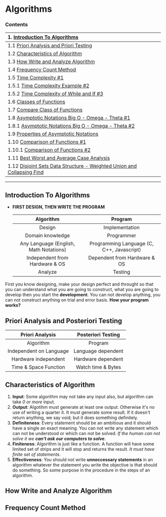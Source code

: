 # Algorithms

### Contents


| 1. **[Introduction To Algorithms](#Introduction_to_Algorithms)**                        |
| :-------------------------------------------------------------------------------------- |
| 1.1  [Priori Analysis and Priori Testing](#Priori)                                      |
| 1.2  [Characteristics of Algorithm](#CharacteristicsAlgorithm)                          |
| 1.3  [How Write and Analyze Algorithm](#WriteAnalyzeAlgorithm)                          |
| 1.4  [Frequency Count Method](#FrequencyCountMethod)                                    |
| 1.5  [Time Complexity #1](#TimeComplexity1)                                             |
| 1.5.1 [Time Complexity Example #2](#TimeComplexity2)                                    |
| 1.5.2 [Time Complexity of While and If #3](#TimeComplexity3)                            |
| 1.6  [Classes of Functions](#ClassOfFunctions)                                          |
| 1.7  [Compare Class of Functions](#CompareClassOfFunctions)                             |
| 1.8  [Asymptotic Notations Big O - Omega - Theta #1](#Asymptotic1)                      |
| 1.8.1 [Asymptotic Notations Big O - Omega - Theta #2](#Asymptotic2)                     |
| 1.9 [Properties of Asymptotic Notations](#PropOfAsymptotic)                             |
| 1.10  [Comparison of Functions #1](#Comparison1)                                        |
| 1.10.1  [Comparison of Functions #2](#Comparison2)                                      |
| 1.11 [Best Worst and Average Case Analysis](#BestWorstAverageCase)                      |
| 1.12 [Disjoint Sets Data Structure - Weighted Union and Collapsing Find](#DisjointSets) |

---

<a id="Introduction_to_Algorithms"></a>
## Introduction To Algorithms

- **FIRST DESIGN, THEN WRITE THE PROGRAM**

    |               Algorithm                |                  Program                  |
    | :------------------------------------: | :---------------------------------------: |
    |                 Design                 |              Implementation               |
    |            Domain knowledge            |                Programmer                 |
    | Any Language (English, Math Notations) | Programming Language (C, C++, Javascript) |
    |     Independent from Hardware & OS     |       Dependent from Hardware & OS        |
    |                Analyze                 |                  Testing                  |


First you know designing, make your design perfect and throught so that you can understand what you are going to construct, what you are going to develop then you start the **development**. You can not develop anything, you can not construct anything on trial and error basis. **How your program works?**


<a id="Priori"></a>
## Priori Analysis and Posteriori Testing

  |   **Priori Analysis**   | **Posteriori Testing** |
  | :---------------------: | :--------------------: |
  |        Algorithm        |        Program         |
  | Independent on Language |   Language dependent   |
  |  Hardware independent   |   Hardware dependent   |
  |  Time & Space Function  |   Watch time & Bytes   |

<a id="CharacteristicsAlgorithm"></a>
## Characteristics of Algorithm

1. **Input**: Some algorithm may not take any input also, but algorithm can take *0 or more* input.
2. **Output**: Algotihm must generate at least one output. Otherwise it's no use of writing a quarter it. It must generate some result. If it doesn't return anything, we say void; but it does something definitely.
3. **Definiteness**: Every statement should be an ambitious and it should have a single an exact meaning. You can not write any statement which can not be understood or which can not be solved. *If the human can not solve it we **can't ask our computers to solve***.
4. **Finiteness**: Algorithm is just like a function. A function will have some limited set of strips and it will stop and returns the result. *It must have finite set of statements*.
5. **Effectiveness**: You should not write **unneccessary statements** in an algorithm whatever the statement you write the objective is that should do something. So some purpose in the procedure in the steps of an algorithm.

<a id="WriteAnalyzeAlgorithm"></a>
## How Write and Analyze Algorithm

<a id="FrequencyCountMethod"></a>
## Frequency Count Method



